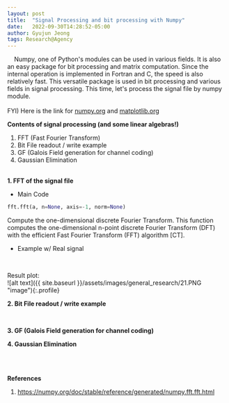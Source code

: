 ```yaml
---
layout: post
title:  "Signal Processing and bit processing with Numpy"
date:   2022-09-30T14:28:52-05:00
author: Gyujun Jeong
tags: Research@Agency
---
```


&nbsp;&nbsp;&nbsp;&nbsp;Numpy, one of Python's modules can be used in various fields. It is also an easy package for bit processing and matrix computation. Since the internal operation is implemented in Fortran and C, the speed is also relatively fast. This versatile package is used in bit processing and various fields in signal processing. This time, let's process the signal file by numpy module.<br><br>
FYI) Here is the link for <a href="https://numpy.org">numpy.org</a> and <a href="https://matplotlib.org/stable/">matplotlib.org</a><br>

<b>Contents of signal processing (and some linear algebras!)</b><br>
1. FFT (Fast Fourier Transform)<br>
2. Bit File readout / write example <br>
3. GF (Galois Field generation for channel coding)<br>
4. Gaussian Elimination<br>


<br>
<b>1. FFT of the signal file</b><br>

- Main Code

```python
fft.fft(a, n=None, axis=-1, norm=None)
```
Compute the one-dimensional discrete Fourier Transform. This function computes the one-dimensional n-point discrete Fourier Transform (DFT) with the efficient Fast Fourier Transform (FFT) algorithm [CT].<br>

- Example w/ Real signal<br>

<script src="https://gist.github.com/gyulab/e79a05f68201ca394bb0ac1fe95e48f0.js"></script><br>
Result plot:<br>
![alt text]({{ site.baseurl }}/assets/images/general_research/21.PNG "image"){:.profile}<br>


<b>2. Bit File readout / write example </b><br>
<script src="https://gist.github.com/gyulab/f5d09d6cbe17a7a4ce00a4a1855e8d2c.js"></script><br>

<b>3. GF (Galois Field generation for channel coding) </b><br>

<b>4. Gaussian Elimination</b><br>
<script src="https://gist.github.com/gyulab/097c6370a470b70170e3a5562ed7515d.js"></script>

<br><br>

<b>References</b>
1. https://numpy.org/doc/stable/reference/generated/numpy.fft.fft.html
